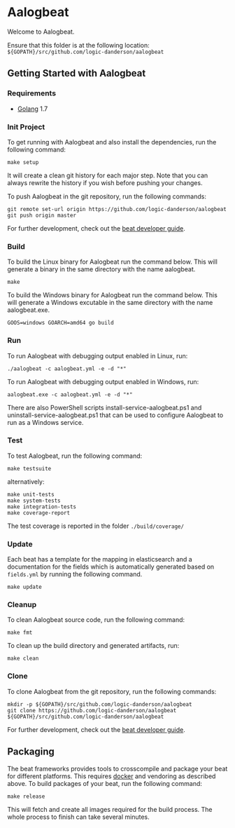 # Aalogbeat

Welcome to Aalogbeat.

Ensure that this folder is at the following location:
`${GOPATH}/src/github.com/logic-danderson/aalogbeat`

## Getting Started with Aalogbeat

### Requirements

* [Golang](https://golang.org/dl/) 1.7

### Init Project
To get running with Aalogbeat and also install the
dependencies, run the following command:

```
make setup
```

It will create a clean git history for each major step. Note that you can always rewrite the history if you wish before pushing your changes.

To push Aalogbeat in the git repository, run the following commands:

```
git remote set-url origin https://github.com/logic-danderson/aalogbeat
git push origin master
```

For further development, check out the [beat developer guide](https://www.elastic.co/guide/en/beats/libbeat/current/new-beat.html).

### Build

To build the Linux binary for Aalogbeat run the command below. This will 
generate a binary in the same directory with the name aalogbeat.

```
make
```

To build the Windows binary for Aalogbeat run the command below. This will 
generate a Windows excutable in the same directory with the name aalogbeat.exe.

```
GOOS=windows GOARCH=amd64 go build
```

### Run

To run Aalogbeat with debugging output enabled in Linux, run:

```
./aalogbeat -c aalogbeat.yml -e -d "*"
```

To run Aalogbeat with debugging output enabled in Windows, run:

```
aalogbeat.exe -c aalogbeat.yml -e -d "*"
```

There are also PowerShell scripts install-service-aalogbeat.ps1 and 
uninstall-service-aalogbeat.ps1 that can be used to configure Aalogbeat 
to run as a Windows service.

### Test

To test Aalogbeat, run the following command:

```
make testsuite
```

alternatively:
```
make unit-tests
make system-tests
make integration-tests
make coverage-report
```

The test coverage is reported in the folder `./build/coverage/`

### Update

Each beat has a template for the mapping in elasticsearch and a documentation for the fields
which is automatically generated based on `fields.yml` by running the following command.

```
make update
```


### Cleanup

To clean  Aalogbeat source code, run the following command:

```
make fmt
```

To clean up the build directory and generated artifacts, run:

```
make clean
```


### Clone

To clone Aalogbeat from the git repository, run the following commands:

```
mkdir -p ${GOPATH}/src/github.com/logic-danderson/aalogbeat
git clone https://github.com/logic-danderson/aalogbeat ${GOPATH}/src/github.com/logic-danderson/aalogbeat
```


For further development, check out the [beat developer guide](https://www.elastic.co/guide/en/beats/libbeat/current/new-beat.html).


## Packaging

The beat frameworks provides tools to crosscompile and package your beat for different platforms. This requires [docker](https://www.docker.com/) and vendoring as described above. To build packages of your beat, run the following command:

```
make release
```

This will fetch and create all images required for the build process. The whole process to finish can take several minutes.
